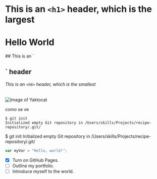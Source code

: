 # This is an `<h1>` header, which is the largest
<h1>Hello World</h1>
## This is an `<h2>` header

###### This is an `<h6>` header, which is the smallest

![Image of Yaktocat](https://octodex.github.com/images/yaktocat.png)

como se ve

```
$ git init
Initialized empty Git repository in /Users/skills/Projects/recipe-repository/.git/
```

$ git init
Initialized empty Git repository in /Users/skills/Projects/recipe-repository/.git/

``` javascript
var myVar = "Hello, world!";
```

- [x] Turn on GitHub Pages.
- [ ] Outline my portfolio.
- [ ] Introduce myself to the world.
